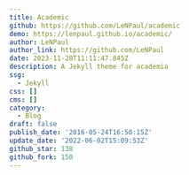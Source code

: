 ```yaml
---
title: Academic
github: https://github.com/LeNPaul/academic
demo: https://lenpaul.github.io/academic/
author: LeNPaul
author_link: https://github.com/LeNPaul
date: 2023-11-28T11:11:47.845Z
description: A Jekyll theme for academia
ssg:
  - Jekyll
css: []
cms: []
category:
  - Blog
draft: false
publish_date: '2016-05-24T16:50:15Z'
update_date: '2022-06-02T15:09:53Z'
github_star: 138
github_fork: 150
---
```

